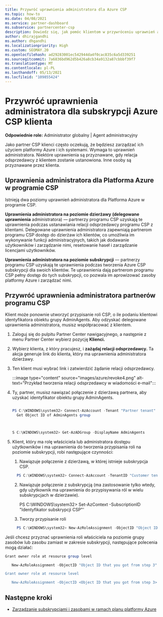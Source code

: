 ```yaml
---
title: Przywróć uprawnienia administratora dla Azure CSP
ms.topic: how-to
ms.date: 04/08/2021
ms.service: partner-dashboard
ms.subservice: partnercenter-csp
description: Dowiedz się, jak pomóc klientom w przywróceniu uprawnień administratora partnera, dzięki czemu partner może pomóc w zarządzaniu subskrypcjami Azure CSP klienta.
author: dhirajgandhi
ms.author: dhgandhi
ms.localizationpriority: High
ms.custom: SEOMAY.20
ms.openlocfilehash: ad29283001ec542944da4f0cac835c6a5d339251
ms.sourcegitcommit: 7a6836bd962d5b426a8cb34a9132a87cbbbf39f7
ms.translationtype: MT
ms.contentlocale: pl-PL
ms.lasthandoff: 05/13/2021
ms.locfileid: "109855424"
---
```

# <a name="reinstate-admin-privileges-for-a-customers-azure-csp-subscriptions"></a>Przywróć uprawnienia administratora dla subskrypcji Azure CSP klienta  

**Odpowiednie role:** Administrator globalny | Agent administracyjny

Jako partner CSP klienci często oczekują, że będziesz zarządzać ich użyciem platformy Azure i ich systemami. Wymaga to uprawnień administratora. Niektóre uprawnienia są przyznawane, gdy relacja odsprzedawcy z klientem zostanie ustanowiona. Inne osoby są przyznawane przez klienta.

## <a name="admin-privileges-for-azure-in-csp"></a>Uprawnienia administratora dla Platforma Azure w programie CSP

Istnieją dwa poziomy uprawnień administratora dla Platforma Azure w programie CSP.

**Uprawnienia administratora na poziomie dzierżawy** **(delegowane uprawnienia** administratora) — partnerzy programu CSP uzyskają te uprawnienia podczas ustanawiania relacji odsprzedawcy programu CSP z klientami. Delegowane uprawnienia administratora zapewniają partnerom programu CSP dostęp do dzierżaw ich klientów, co umożliwia im wykonywanie funkcji administracyjnych, takich jak dodawanie użytkowników i zarządzanie nimi, resetowanie haseł i zarządzanie licencjami użytkowników.

**Uprawnienia administratora na poziomie subskrypcji** — partnerzy programu CSP uzyskają te uprawnienia podczas tworzenia Azure CSP subskrypcji dla swoich klientów. Te uprawnienia dają partnerom programu CSP pełny dostęp do tych subskrypcji, co pozwala im aprowizować zasoby platformy Azure i zarządzać nimi.

## <a name="reinstate-csp-partners-admin-privileges"></a>Przywróć uprawnienia administratora partnerów programu CSP

Klient może ponownie utworzyć przypisanie roli CSP, o ile podaniu klientowi identyfikatora obiektu grupy AdminAgents. Aby odzyskać delegowane uprawnienia administratora, musisz współpracować z klientem.

1. Zaloguj się do pulpitu Partner Center nawigacyjnego, a następnie z menu Partner Center wybierz pozycję **Klienci.**

2. Wybierz klienta, z który pracujesz, i **zażądaj relacji odsprzedawcy.** Ta akcja generuje link do klienta, który ma uprawnienia administratora dzierżawy.

3. Ten klient musi wybrać link i zatwierdzić żądanie relacji odsprzedawcy.

   :::image type="content" source="images/azure/revoke4.png" alt-text="Przykład tworzenia relacji odsprzedawcy w wiadomości e-mail":::

4. Ty, partner, musisz nawiązać połączenie z dzierżawą partnera, aby uzyskać identyfikator obiektu grupy AdminAgents.

  
    ```powershell

    PS C:\WINDOWS\system32> Connect-AzAccount -Tenant "Partner tenant"
      Get Object ID of AdminAgents group
   
    

   S C:\WINDOWS\system32> Get-AzADGroup -DisplayName AdminAgents
    ```


5. Klient, który ma  rolę właściciela lub administratora dostępu użytkowników i ma uprawnienia do tworzenia przypisania roli na poziomie subskrypcji, robi następujące czynności:


    1. Nawiązuje połączenie z dzierżawą, w której istnieje subskrypcja CSP.
      ```powershell
        PS C:\WINDOWS\system32> Connect-AzAccount -TenantID "Customer tenant"
      ```

    2. Nawiązuje połączenie z subskrypcją (ma zastosowanie tylko wtedy, gdy użytkownik ma uprawnienia do przypisywania ról w wielu subskrypcjach w dzierżawie).
   
         PS C:\WINDOWS\system32> Set-AzContext -SubscriptionID "Identyfikator subskrypcji CSP"'


    3. Tworzy przypisanie roli
    
    ```powershell
      PS C:\WINDOWS\system32> New-AzRoleAssignment -ObjectID "Object ID of the Admin Agents group- needs to be provided by partner" -RoleDefinitionName "Owner" -Scope "/subscriptions/CSP subscription ID"
    ```


Jeśli chcesz przyznać uprawnienia roli właściciela na poziomie grupy zasobów lub zasobu zamiast w zakresie subskrypcji, następujące polecenia mogą działać:


```powershell
Grant owner role at resource group level

   New-AzRoleAssignment -ObjectID "Object ID that you got from step 3" -RoleDefinitionName Owner -Scope "/subscriptions/"SubscriptionID of CSP subscription"/resourceGroups/"Resource group name"

Grant owner role at resource level

   New-AzRoleAssignment -ObjectID <Object ID that you got from step 3> -RoleDefinitionName Owner -Scope "Resource URI"
```


## <a name="next-steps"></a>Następne kroki

- [Zarządzanie subskrypcjami i zasobami w ramach planu platformy Azure](azure-plan-manage.md)
